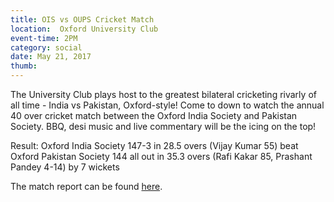 ```yaml
---
title: OIS vs OUPS Cricket Match
location:  Oxford University Club
event-time: 2PM
category: social
date: May 21, 2017
thumb:
---
```


The University Club plays host to the greatest bilateral cricketing rivarly of all time - India vs Pakistan, Oxford-style! Come to down to watch the annual 40 over cricket match between the Oxford India Society and Pakistan Society. BBQ, desi music and live commentary will be the icing on the top!

Result: Oxford India Society 147-3 in 28.5 overs (Vijay Kumar 55) beat Oxford Pakistan Society 144 all out in 35.3 overs (Rafi Kakar 85, Prashant Pandey 4-14) by 7 wickets

The match report can be found [here](https://www.facebook.com/events/278244275955030/).